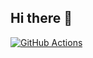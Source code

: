 ## Hi there 👋

<!--
**nickydraz/nickydraz** is a ✨ _special_ ✨ repository because its `README.md` (this file) appears on your GitHub profile.

Here are some ideas to get you started:

- 🔭 I’m currently working on ...
- 🌱 I’m currently learning ...
- 👯 I’m looking to collaborate on ...
- 🤔 I’m looking for help with ...
- 💬 Ask me about ...
- 📫 How to reach me: ...
- 😄 Pronouns: ...
- ⚡ Fun fact: ...
-->


<!--START_SECTION:badges-->
[![GitHub Actions](https://images.credly.com/size/55x55/images/89efc3e7-842b-4790-b09b-9ea5efc71ec3/image.png)](http://www.credly.com/badges/2ea19728-5677-4f44-89ab-6d98166cba8b "GitHub Actions")
<!--END_SECTION:badges-->
